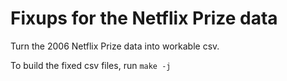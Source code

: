 # Fixups for the Netflix Prize data

Turn the 2006 Netflix Prize data into workable csv.

To build the fixed csv files, run `make -j`
